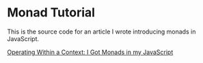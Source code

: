 # Monad Tutorial

This is the source code for an article I wrote introducing monads in JavaScript.

[Operating Within a Context: I Got Monads in my JavaScript](https://www.linkedin.com/pulse/article/6119215732065595392)
